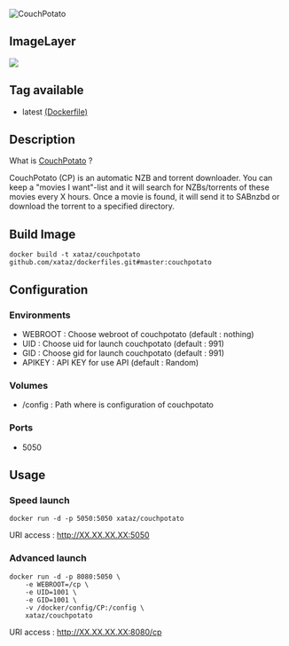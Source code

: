 ![CouchPotato](http://couchpota.to/media/images/full.png)

## ImageLayer
[![](https://badge.imagelayers.io/xataz/couchpotato:latest.svg)](https://imagelayers.io/?images=xataz/couchpotato:latest 'Get your own badge on imagelayers.io')

## Tag available
* latest [(Dockerfile)](https://github.com/xataz/dockerfiles/tree/master/couchpotato/Dockerfile)

## Description
What is [CouchPotato](https://github.com/RuudBurger/CouchPotatoServer) ?

CouchPotato (CP) is an automatic NZB and torrent downloader. You can keep a "movies I want"-list and it will search for NZBs/torrents of these movies every X hours. Once a movie is found, it will send it to SABnzbd or download the torrent to a specified directory.

## Build Image

```shell
docker build -t xataz/couchpotato github.com/xataz/dockerfiles.git#master:couchpotato
```

## Configuration
### Environments
* WEBROOT : Choose webroot of couchpotato (default : nothing)
* UID : Choose uid for launch couchpotato (default : 991)
* GID : Choose gid for launch couchpotato (default : 991)
* APIKEY : API KEY for use API (default : Random)

### Volumes
* /config : Path where is configuration of couchpotato

### Ports
* 5050

## Usage
### Speed launch
```shell
docker run -d -p 5050:5050 xataz/couchpotato
```
URI access : http://XX.XX.XX.XX:5050

### Advanced launch
```shell
docker run -d -p 8080:5050 \
	-e WEBROOT=/cp \
	-e UID=1001 \
	-e GID=1001 \
	-v /docker/config/CP:/config \
	xataz/couchpotato
```
URI access : http://XX.XX.XX.XX:8080/cp
